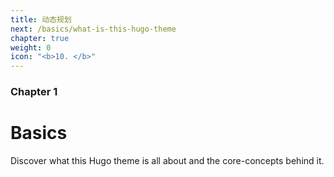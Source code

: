 ```yaml
---
title: 动态规划
next: /basics/what-is-this-hugo-theme
chapter: true
weight: 0
icon: "<b>10. </b>"
---
```


### Chapter 1

# Basics

Discover what this Hugo theme is all about and the core-concepts behind it.

